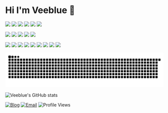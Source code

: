 # Hi I'm Veeblue 👋

<p>
  <img src="https://img.shields.io/badge/macOS-Sequoia-9966ff?logo=apple&logoColor=white"/>
  <img src="https://img.shields.io/badge/Linux-Ubuntu-ff6600?logo=ubuntu&logoColor=white"/>
  <img src="https://img.shields.io/badge/Windows-11-blue?logo=windows&logoColor=white"/>
  <img src="https://img.shields.io/badge/IDE-Visual Studio Code-007ACC?logo=visualstudiocode"/>
  <img src="https://img.shields.io/badge/IDE-PyCharm-31a8ff?logo=pycharm&logoColor=white"/>
  <img src="https://img.shields.io/badge/Editor-Cursor-333333?logo=data:image/svg+xml;base64,..."/>
</p>

<p>
  <img src="https://img.shields.io/badge/Python-3776AB?logo=python&logoColor=white"/>
  <img src="https://img.shields.io/badge/C++-00599C?logo=c%2B%2B&logoColor=white"/>
  <img src="https://img.shields.io/badge/Java-007396?logo=openjdk&logoColor=white"/>
  <img src="https://img.shields.io/badge/Shell-4EAA25?logo=gnu-bash&logoColor=white"/>
  <img src="https://img.shields.io/badge/Git-F05032?logo=git&logoColor=white"/>
</p>

<p>
  <img src="https://img.shields.io/badge/LangChain-00cc00?logo=langchain&logoColor=white"/>
  <img src="https://img.shields.io/badge/LangGraph-7F52FF?logo=langgraph&logoColor=white"/>
  <img src="https://img.shields.io/badge/OpenAI-412991?logo=openai&logoColor=white"/>
  <img src="https://img.shields.io/badge/FastAPI-009688?logo=fastapi&logoColor=white"/>
  <img src="https://img.shields.io/badge/Docker-2496ED?logo=docker&logoColor=white"/>
  <img src="https://img.shields.io/badge/Nginx-269539?logo=nginx&logoColor=white"/>
  <img src="https://img.shields.io/badge/MySQL-4479A1?logo=mysql&logoColor=white"/>
  <img src="https://img.shields.io/badge/Redis-DC382D?logo=redis&logoColor=white"/>
  <img src="https://img.shields.io/badge/Markdown-2596BE?logo=markdown&logoColor=white"/>
</p>

<picture >
  <source media="(prefers-color-scheme: dark)" srcset="https://raw.githubusercontent.com/veeblue/veeblue/output/github-contribution-grid-snake-dark.svg">
  <source media="(prefers-color-scheme: light)" srcset="https://raw.githubusercontent.com/veeblue/veeblue/output/github-contribution-grid-snake.svg">
  <img alt="github contribution grid snake animation" src="https://raw.githubusercontent.com/veeblue/veeblue/output/github-contribution-grid-snake.svg">
</picture>

![Veeblue's GitHub stats](https://github-readme-stats.vercel.app/api?username=veeblue&show_icons=true&theme=dark&hide_border=true)

<!-- 🗒️ [Veeblue's Blog](https://blog.veeblue.com) -->
[![Blog](https://img.shields.io/badge/Blog-blog.veeblue.com-9966ff?logo=blog)](https://blog.veeblue.com)
[![Email](https://img.shields.io/badge/Email-yee@veeblue.com-31a8ff?logo=email)](mailto:yee@veeblue.com)
![Profile Views](https://komarev.com/ghpvc/?username=veeblue&color=cc33ff&label=Profile+Views)


<!-- 最后更新: 2025年07月02日  https://zhuanlan.zhihu.com/p/741677397 -->
